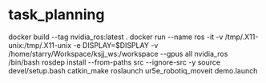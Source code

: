 # task_planning
docker build --tag nvidia_ros:latest .
docker run --name ros -it -v /tmp/.X11-unix:/tmp/.X11-unix -e DISPLAY=$DISPLAY -v /home/starry/Workspace/ksjj_ws:/workspace --gpus all nvidia_ros /bin/bash
rosdep install --from-paths src --ignore-src -y
source devel/setup.bash
catkin_make
roslaunch ur5e_robotiq_moveit demo.launch
